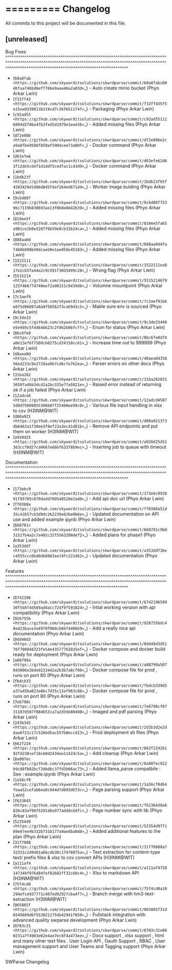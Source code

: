 =========
Changelog
=========

All commits to this project will be documented in this file.

[unreleased]
----------------------------------------------------------------------------------------------------------------------------------------------------------------------------------------------------------------------------------------------------------------------------------------

Bug Fixes
^^^^^^^^^^^^^^^^^^^^^^^^^^^^^^^^^^^^^^^^^^^^^^^^^^^^^^^^^^^^^^^^^^^^^^^^^^^^^^^^^^^^^^^^^^^^^^^^^^^^^^^^^^^^^^^^^^^^^^^^^^^^^^^^^^^^^^^^^^^^^^^^^^^^^^^^^^^^^^^^^^^^^^^^^^^^^^^^^^^^^^^^^^^^^^^^^^^^^^^^^^^^^^^^^^

* (`60a8fab <https://github.com/skywarditsolutions/skwrdparse/commit/60a8fabc604bfaa746bd6eff766e9aae46a2a03d>`_)  - Auto create minio bucket (Phyo Arkar Lwin)
* (`f32ff43 <https://github.com/skywarditsolutions/skwrdparse/commit/f32ff435f5e15ee0339813b319cd7c36f651174f>`_)  - Packaging (Phyo Arkar Lwin)
* (`c92ad55 <https://github.com/skywarditsolutions/skwrdparse/commit/c92ad551116894d2f06a4fb3fed5d1979e1ee436>`_)  - Added missing files (Phyo Arkar Lwin)
* (`d72e80b <https://github.com/skywarditsolutions/skwrdparse/commit/d72e80be2ca9a8fbe9508f850af590dcee73a08f>`_)  - Docker command (Phyo Arkar Lwin)
* (`d63efe6 <https://github.com/skywarditsolutions/skwrdparse/commit/d63efe62d63f12de5cd4f1d1ddf5cedfac1c43d9>`_)  - Docker command (Phyo Arkar Lwin)
* (`1bdb23f <https://github.com/skywarditsolutions/skwrdparse/commit/1bdb23f65f4203429d1d86d845fdaf264ed671d4>`_)  - Worker image bulding (Phyo Arkar Lwin)
* (`9cbd807 <https://github.com/skywarditsolutions/skwrdparse/commit/9cbd80775396c7119b830693ae13f0b0e0d42b39>`_)  - Added missing files (Phyo Arkar Lwin)
* (`810ee5f <https://github.com/skywarditsolutions/skwrdparse/commit/810ee5fa65a981ce1b8e5287f6b59e8cb31b24ca>`_)  - Added missing files (Phyo Arkar Lwin)
* (`088aa0d <https://github.com/skywarditsolutions/skwrdparse/commit/088aa0d4faf4b0b898b49dcaeb0e1ae058e45183>`_)  - Added missing files (Phyo Arkar Lwin)
* (`1522111 <https://github.com/skywarditsolutions/skwrdparse/commit/1522111ea817e2cb5fa44a2c9c591f30d3499c20>`_)  - Wrong flag (Phyo Arkar Lwin)
* (`5515214 <https://github.com/skywarditsolutions/skwrdparse/commit/5515214679125f46677d740eef2a90151c9439d6>`_)  - Volumne mountpoint (Phyo Arkar Lwin)
* (`7c3aef9 <https://github.com/skywarditsolutions/skwrdparse/commit/7c3aef91b6e0f5d96097a0a9f58562f3ca6943c5>`_)  - Makle sure env is sourced (Phyo Arkar Lwin)
* (`9c3de33 <https://github.com/skywarditsolutions/skwrdparse/commit/9c3de33448e5e949c5fdd646623c2f0b2b0bfcff>`_)  - Enum for status (Phyo Arkar Lwin)
* (`8bc6fe0 <https://github.com/skywarditsolutions/skwrdparse/commit/8bc6fe0d74a0e13ef6f7509cb0275cd24310cc61>`_)  - Increase time out to 999999 (Phyo Arkar Lwin)
* (`48aea0d <https://github.com/skywarditsolutions/skwrdparse/commit/48aea0d35856ed233c9e272daa9b7cd6cfe762ea>`_)  - Parser errors on other docs (Phyo Arkar Lwin)
* (`31ba282 <https://github.com/skywarditsolutions/skwrdparse/commit/31ba2828313650fa4bb3dc42a2bc335e7fa5021e>`_)  - Raised error instead of returning ok if a job failed (Phyo Arkar Lwin)
* (`12adcd4 <https://github.com/skywarditsolutions/skwrdparse/commit/12adcd45875d9d75009055306b8ff25480ee99c0>`_)  - Various file input handling in xlsx to csv (H3INM@WIT)
* (`d80a921 <https://github.com/skywarditsolutions/skwrdparse/commit/d80a921373db6463a1f30ee3f8ef23a3ec41d81b>`_)  - Remove API endpoints and put them on worker (H3INM@WIT)
* (`a920d25 <https://github.com/skywarditsolutions/skwrdparse/commit/a920d25451363ccf0d27cd4667e66bf63370b9ec>`_)  - Inserting job to queue with timeout (H3INM@WIT)

Documentation
^^^^^^^^^^^^^^^^^^^^^^^^^^^^^^^^^^^^^^^^^^^^^^^^^^^^^^^^^^^^^^^^^^^^^^^^^^^^^^^^^^^^^^^^^^^^^^^^^^^^^^^^^^^^^^^^^^^^^^^^^^^^^^^^^^^^^^^^^^^^^^^^^^^^^^^^^^^^^^^^^^^^^^^^^^^^^^^^^^^^^^^^^^^^^^^^^^^^^^^^^^^^^^^^^^

* (`173ebc9 <https://github.com/skywarditsolutions/skwrdparse/commit/173ebc993891f95705c870dadd709548520e2ad8>`_)  - Add api doc url (Phyo Arkar Lwin)
* (`ff0388a <https://github.com/skywarditsolutions/skwrdparse/commit/ff0388a51d35c42b57c63d9dc262236e026e0b6e>`_)  - Updated documentation on API use and added example ipynb (Phyo Arkar Lwin)
* (`668781c <https://github.com/skywarditsolutions/skwrdparse/commit/668781c9b83152fb4a2c7a492c32f5563200def2>`_)  - Added plans for phase1 (Phyo Arkar Lwin)
* (`a353ddf <https://github.com/skywarditsolutions/skwrdparse/commit/a353ddf3bec4555ccc6bd0db8983ee19fc221462>`_)  - Updated documentation (Phyo Arkar Lwin)

Features
^^^^^^^^^^^^^^^^^^^^^^^^^^^^^^^^^^^^^^^^^^^^^^^^^^^^^^^^^^^^^^^^^^^^^^^^^^^^^^^^^^^^^^^^^^^^^^^^^^^^^^^^^^^^^^^^^^^^^^^^^^^^^^^^^^^^^^^^^^^^^^^^^^^^^^^^^^^^^^^^^^^^^^^^^^^^^^^^^^^^^^^^^^^^^^^^^^^^^^^^^^^^^^^^^^

* (`6742196 <https://github.com/skywarditsolutions/skwrdparse/commit/674219659930f5d4f4d569ad4acc72df9f591024>`_)  - Intial working version with api compatibility (Phyo Arkar Lwin)
* (`926755b <https://github.com/skywarditsolutions/skwrdparse/commit/926755bdc40ed23bace3a4970f060cb04f4406b9>`_)  - Add a really nice api documentation (Phyo Arkar Lwin)
* (`0dd48d3 <https://github.com/skywarditsolutions/skwrdparse/commit/0dd48d3d5176f708848323fe54e43577761035ef>`_)  - Docker compose and docker build ready for deployment (Phyo Arkar Lwin)
* (`a88799a <https://github.com/skywarditsolutions/skwrdparse/commit/a88799a507043006e2bde9213442a2b3b7a8cf00>`_)  - Docker compose file for prod , runs on port 80 (Phyo Arkar Lwin)
* (`fbdcb33 <https://github.com/skywarditsolutions/skwrdparse/commit/fbdcb339d5a37a45ba023a8bc7d35c12af963c86>`_)  - Docker compose file for prod , runs on port 80 (Phyo Arkar Lwin)
* (`7e6798c <https://github.com/skywarditsolutions/skwrdparse/commit/7e6798cf0731107d507f084653ca7a2d3de80498>`_)  - Imaged and pdf parsing (Phyo Arkar Lwin)
* (`2d3b3d2 <https://github.com/skywarditsolutions/skwrdparse/commit/2d3b3d2e2ddaa6f21c17c526bd5ac557b8ecc423>`_)  - Prod deployment sh files (Phyo Arkar Lwin)
* (`662f224 <https://github.com/skywarditsolutions/skwrdparse/commit/662f2242b192fd238cef18cb0d2434ee1142dc5a>`_)  - Add cleanup (Phyo Arkar Lwin)
* (`8a007ec <https://github.com/skywarditsolutions/skwrdparse/commit/8a007ec922b9c88fb82bcf2dbdbc37fd3b06ac73>`_)  - Added llama_parse compatbile : See : example.ipynb (Phyo Arkar Lwin)
* (`1a56cf0 <https://github.com/skywarditsolutions/skwrdparse/commit/1a56cf0d64feaa52cefab6ea0c944d7d893d673c>`_)  - Page parsing support (Phyo Arkar Lwin)
* (`f623643 <https://github.com/skywarditsolutions/skwrdparse/commit/f6236438a6826c83af98f5291d0a977adddc6dfc>`_)  - Page number sync with lib (Phyo Arkar Lwin)
* (`52354d9 <https://github.com/skywarditsolutions/skwrdparse/commit/52354d97f189e07ee9b332b731b177a9aedba0d8>`_)  - Added additional features to the plan (Phyo Arkar Lwin)
* (`31f7088 <https://github.com/skywarditsolutions/skwrdparse/commit/31f70888a732331c2d9481a6bcdb30c174788f5a>`_)  - Text extraction for content-type text/ prefix files & xlsx to csv convert APIs (H3INM@WIT)
* (`a111af4 <https://github.com/skywarditsolutions/skwrdparse/commit/a111af4758147349f976d84fef82682ff32c60c4>`_)  - Xlsx to markdown API (H3INM@WIT)
* (`75f4cd0 <https://github.com/skywarditsolutions/skwrdparse/commit/75f4cd0a10294efce937771c467ed92927cba4f7>`_)  - Branch merge with hm3-text-extraction (H3INM@WIT)
* (`065865f <https://github.com/skywarditsolutions/skwrdparse/commit/065865f31d6549889d6f553021175db42941f050>`_)  - Fullstack integration with advanced quality swparse development (Phyo Arkar Lwin)
* (`8783c31 <https://github.com/skywarditsolutions/skwrdparse/commit/8783c31e080231a7f4903e62e4ae7ec8f4a473ee>`_)  - Docx support , xlsx support , html and many other text files . User Login API , Oauth Support , RBAC , User management support and User Teams and Tagging support (Phyo Arkar Lwin)

SWParse Changelog

